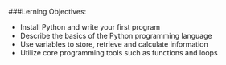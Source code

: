 ###Lerning Objectives:

- Install Python and write your first program
- Describe the basics of the Python programming language
- Use variables to store, retrieve and calculate information
- Utilize core programming tools such as functions and loops
